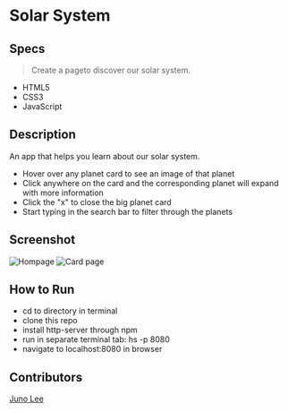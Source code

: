 # Solar System

## Specs
> Create a pageto discover our solar system.

* HTML5
* CSS3
* JavaScript

## Description
An app that helps you learn about our solar system.
- Hover over any planet card to see an image of that planet
- Click anywhere on the card and the corresponding planet will expand with more information
- Click the "x" to close the big planet card
- Start typing in the search bar to filter through the planets

## Screenshot
![Hompage]()
![Card page]()
## How to Run
- cd to directory in terminal
- clone this repo
- install http-server through npm
- run in separate terminal tab: hs -p 8080
- navigate to localhost:8080 in browser

## Contributors
[Juno Lee](https://github.com/Junochop)
